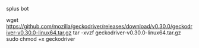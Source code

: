splus bot

wget https://github.com/mozilla/geckodriver/releases/download/v0.30.0/geckodriver-v0.30.0-linux64.tar.gz
tar -xvzf geckodriver-v0.30.0-linux64.tar.gz
sudo chmod +x geckodriver
